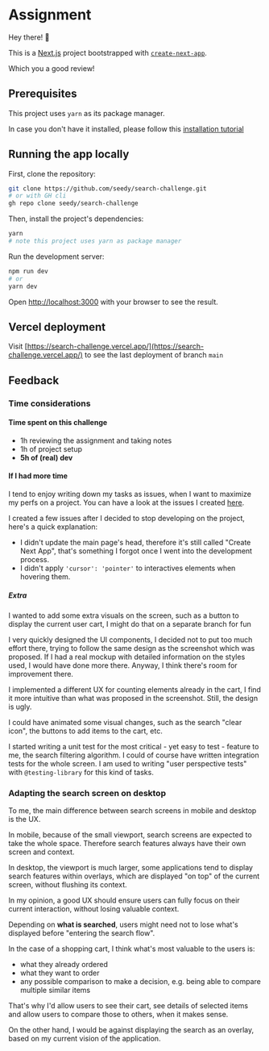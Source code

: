 # Assignment

Hey there! 👋

This is a [Next.js](https://nextjs.org/) project bootstrapped with [`create-next-app`](https://github.com/vercel/next.js/tree/canary/packages/create-next-app).

Which you a good review!

## Prerequisites

This project uses `yarn` as its package manager.

In case you don't have it installed, please follow this [installation tutorial](https://yarnpkg.com/getting-started/install)

## Running the app locally

First, clone the repository:

```bash
git clone https://github.com/seedy/search-challenge.git
# or with GH cli
gh repo clone seedy/search-challenge
```

Then, install the project's dependencies:

```bash
yarn
# note this project uses yarn as package manager
```

Run the development server:

```bash
npm run dev
# or
yarn dev
```

Open [http://localhost:3000](http://localhost:3000) with your browser to see the result.

## Vercel deployment

Visit [https://search-challenge.vercel.app/](https://search-challenge.vercel.app/) to see the last deployment of branch `main`

## Feedback

### Time considerations

#### Time spent on this challenge

- 1h reviewing the assignment and taking notes
- 1h of project setup
- **5h of (real) dev**

#### If I had more time

I tend to enjoy writing down my tasks as issues, when I want to maximize my perfs on a project. You can have a look at the issues I created [here](https://github.com/seedy/search-challenge/issues).

I created a few issues after I decided to stop developing on the project, here's a quick explanation:
  
- I didn't update the main page's head, therefore it's still called "Create Next App", that's something I forgot once I went into the development process.
- I didn't apply `'cursor': 'pointer'` to interactives elements when hovering them.

##### Extra

I wanted to add some extra visuals on the screen, such as a button to display the current user cart, I might do that on a separate branch for fun

I very quickly designed the UI components, I decided not to put too much effort there, trying to follow the same design as the screenshot which was proposed. If I had a real mockup with detailed information on the styles used, I would have done more there. Anyway, I think there's room for improvement there.

I implemented a different UX for counting elements already in the cart, I find it more intuitive than what was proposed in the screenshot. Still, the design is ugly.

I could have animated some visual changes, such as the search "clear icon", the buttons to add items to the cart, etc.

I started writing a unit test for the most critical - yet easy to test - feature to me, the search filtering algorithm. I could of course have written integration tests for the whole screen. I am used to writing "user perspective tests" with `@testing-library` for this kind of tasks.

### Adapting the search screen on desktop

To me, the main difference between search screens in mobile and desktop is the UX.

In mobile, because of the small viewport, search screens are expected to take the whole space. Therefore search features always have their own screen and context.

In desktop, the viewport is much larger, some applications tend to display search features within overlays, which are displayed "on top" of the current screen, without flushing its context.

In my opinion, a good UX should ensure users can fully focus on their current interaction, without losing valuable context.

Depending on **what is searched**, users might need not to lose what's displayed before "entering the search flow".

In the case of a shopping cart, I think what's most valuable to the users is:

- what they already ordered
- what they want to order
- any possible comparison to make a decision, e.g. being able to compare multiple similar items

That's why I'd allow users to see their cart, see details of selected items and allow users to compare those to others, when it makes sense.

On the other hand, I would be against displaying the search as an overlay, based on my current vision of the application.
